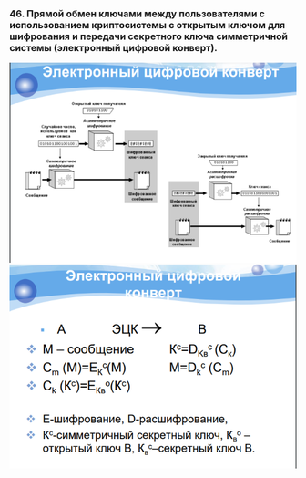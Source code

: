 ### 46. Прямой обмен ключами между пользователями с использованием криптосистемы с открытым ключом для шифрования и передачи секретного ключа симметричной системы (электронный цифровой конверт).
![Рисунок 1](/images/Screenshot_9.png)
![Рисунок 2](/images/Screenshot_10.png)
